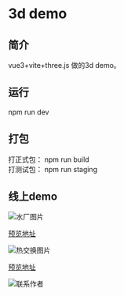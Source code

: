 # 3d demo



## 简介

vue3+vite+three.js 做的3d demo。

## 运行

npm run dev

## 打包

打正式包： npm run build  
打测试包： npm run staging



## 线上demo



![水厂图片](https://qiniu3d.hfwujian.cn/imgs/zilaishuichang.jpg)

[预览地址](https://demo.hfwujian.cn/waterPlant)

![热交换图片](https://qiniu3d.hfwujian.cn/imgs%2FheatChange.jpg)

[预览地址](https://demo.hfwujian.cn/heatChange)

![联系作者](https://qiniu3d.hfwujian.cn/imgs/spiderman.jpg)
